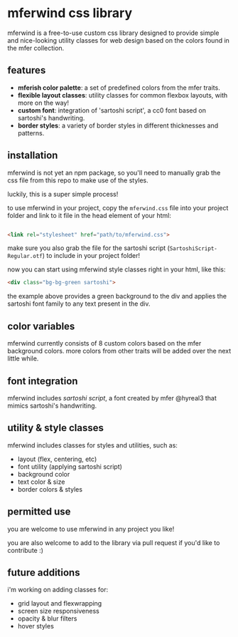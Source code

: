 # mferwind css library

mferwind is a free-to-use custom css library designed to provide simple and nice-looking utility classes for web design based on the colors found in the mfer collection.

## features

- **mferish color palette**: a set of predefined colors from the mfer traits.
- **flexible layout classes**: utility classes for common flexbox layouts, with more on the way!
- **custom font**: integration of 'sartoshi script', a cc0 font based on sartoshi's handwriting.
- **border styles**: a variety of border styles in different thicknesses and patterns.

## installation

mferwind is not yet an npm package, so you'll need to manually grab the css file from this repo to make use of the styles.

luckily, this is a super simple process!

to use mferwind in your project, copy the `mferwind.css` file into your project folder and link to it file in the head element of your html:

```html

<link rel="stylesheet" href="path/to/mferwind.css">

```
make sure you also grab the file for the sartoshi script (`SartoshiScript-Regular.otf`) to include in your project folder!

now you can start using mferwind style classes right in your html, like this:
```html
<div class="bg-bg-green sartoshi">
```

the example above provides a green background to the div and applies the sartoshi font family to any text present in the div.

## color variables

mferwind currently consists of 8 custom colors based on the mfer background colors.  more colors from other traits will be added over the next little while.

## font integration

mferwind includes *sartoshi script*, a font created by mfer @hyreal3 that mimics sartoshi's handwriting.

## utility & style classes

mferwind includes classes for styles and utilities, such as:

* layout (flex, centering, etc)
* font utility (applying sartoshi script)
* background color
* text color & size
* border colors & styles


## permitted use

you are welcome to use mferwind in any project you like!

you are also welcome to add to the library via pull request if you'd like to contribute :)


## future additions

i'm working on adding classes for:
* grid layout and flexwrapping
* screen size responsiveness
* opacity & blur filters
* hover styles
